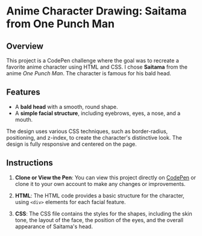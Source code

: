 # Anime Character Drawing: Saitama from One Punch Man

## Overview

This project is a CodePen challenge where the goal was to recreate a favorite anime character using HTML and CSS. I chose **Saitama** from the anime *One Punch Man*. The character is famous for his bald head.

## Features

- A **bald head** with a smooth, round shape.
- A **simple facial structure**, including eyebrows, eyes, a nose, and a mouth.

The design uses various CSS techniques, such as border-radius, positioning, and z-index, to create the character's distinctive look. The design is fully responsive and centered on the page.

## Instructions

1. **Clone or View the Pen**: You can view this project directly on [CodePen](#) or clone it to your own account to make any changes or improvements.
   
2. **HTML**: The HTML code provides a basic structure for the character, using `<div>` elements for each facial feature.
   
3. **CSS**: The CSS file contains the styles for the shapes, including the skin tone, the layout of the face, the position of the eyes, and the overall appearance of Saitama's head.
